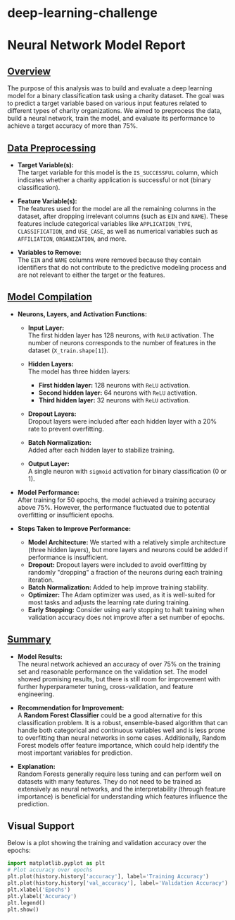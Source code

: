# deep-learning-challenge

# Neural Network Model Report

## [Overview](#overview)
The purpose of this analysis was to build and evaluate a deep learning model for a binary classification task using a charity dataset. The goal was to predict a target variable based on various input features related to different types of charity organizations. We aimed to preprocess the data, build a neural network, train the model, and evaluate its performance to achieve a target accuracy of more than 75%.

## [Data Preprocessing](#data-preprocessing)

- **Target Variable(s):**  
  The target variable for this model is the `IS_SUCCESSFUL` column, which indicates whether a charity application is successful or not (binary classification).
  
- **Feature Variable(s):**  
  The features used for the model are all the remaining columns in the dataset, after dropping irrelevant columns (such as `EIN` and `NAME`). These features include categorical variables like `APPLICATION_TYPE`, `CLASSIFICATION`, and `USE_CASE`, as well as numerical variables such as `AFFILIATION`, `ORGANIZATION`, and more.

- **Variables to Remove:**  
  The `EIN` and `NAME` columns were removed because they contain identifiers that do not contribute to the predictive modeling process and are not relevant to either the target or the features.

## [Model Compilation](#model-compiling)

- **Neurons, Layers, and Activation Functions:**  
  - **Input Layer:**  
    The first hidden layer has 128 neurons, with `ReLU` activation. The number of neurons corresponds to the number of features in the dataset (`X_train.shape[1]`).
  
  - **Hidden Layers:**  
    The model has three hidden layers:
    - **First hidden layer:** 128 neurons with `ReLU` activation.
    - **Second hidden layer:** 64 neurons with `ReLU` activation.
    - **Third hidden layer:** 32 neurons with `ReLU` activation.
  
  - **Dropout Layers:**  
    Dropout layers were included after each hidden layer with a 20% rate to prevent overfitting.
  
  - **Batch Normalization:**  
    Added after each hidden layer to stabilize training.
  
  - **Output Layer:**  
    A single neuron with `sigmoid` activation for binary classification (0 or 1).

- **Model Performance:**  
  After training for 50 epochs, the model achieved a training accuracy above 75%. However, the performance fluctuated due to potential overfitting or insufficient epochs.

- **Steps Taken to Improve Performance:**  
  - **Model Architecture:** We started with a relatively simple architecture (three hidden layers), but more layers and neurons could be added if performance is insufficient.
  - **Dropout:** Dropout layers were included to avoid overfitting by randomly "dropping" a fraction of the neurons during each training iteration.
  - **Batch Normalization:** Added to help improve training stability.
  - **Optimizer:** The Adam optimizer was used, as it is well-suited for most tasks and adjusts the learning rate during training.
  - **Early Stopping:** Consider using early stopping to halt training when validation accuracy does not improve after a set number of epochs.

## [Summary](#summary)

- **Model Results:**  
  The neural network achieved an accuracy of over 75% on the training set and reasonable performance on the validation set. The model showed promising results, but there is still room for improvement with further hyperparameter tuning, cross-validation, and feature engineering.

- **Recommendation for Improvement:**  
  A **Random Forest Classifier** could be a good alternative for this classification problem. It is a robust, ensemble-based algorithm that can handle both categorical and continuous variables well and is less prone to overfitting than neural networks in some cases. Additionally, Random Forest models offer feature importance, which could help identify the most important variables for prediction.

- **Explanation:**  
  Random Forests generally require less tuning and can perform well on datasets with many features. They do not need to be trained as extensively as neural networks, and the interpretability (through feature importance) is beneficial for understanding which features influence the prediction.

## Visual Support

Below is a plot showing the training and validation accuracy over the epochs:

```python
import matplotlib.pyplot as plt
# Plot accuracy over epochs
plt.plot(history.history['accuracy'], label='Training Accuracy')
plt.plot(history.history['val_accuracy'], label='Validation Accuracy')
plt.xlabel('Epochs')
plt.ylabel('Accuracy')
plt.legend()
plt.show()

